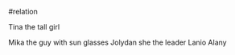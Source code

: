 
#relation 


Tina the tall girl 

Mika the guy with sun glasses
 Jolydan she the leader 
 Lanio 
Alany



